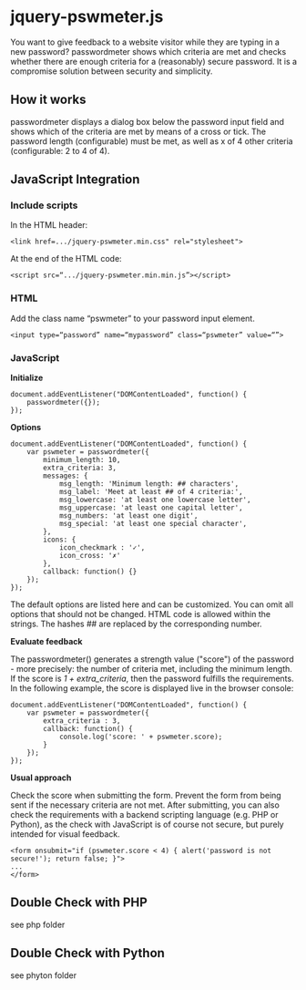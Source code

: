 # jquery-pswmeter.js

You want to give feedback to a website visitor while they are typing in a new password? passwordmeter shows which criteria are met and checks whether there are enough criteria for a (reasonably) secure password. It is a compromise solution between security and simplicity.

## How it works

passwordmeter displays a dialog box below the password input field and shows which of the criteria are met by means of a cross or tick.
The password length (configurable) must be met, as well as x of 4 other criteria (configurable: 2 to 4 of 4).

## JavaScript Integration

### Include scripts

In the HTML header:

	<link href=.../jquery-pswmeter.min.css" rel="stylesheet">

At the end of the HTML code:

	<script src=“.../jquery-pswmeter.min.min.js”></script>

### HTML

Add the class name “pswmeter” to your password input element.

	<input type=“password” name=“mypassword” class=“pswmeter” value=“”>

### JavaScript
	
**Initialize**

    document.addEventListener("DOMContentLoaded", function() {
        passwordmeter({});
    });

**Options**

	document.addEventListener("DOMContentLoaded", function() {
	    var pswmeter = passwordmeter({
	        minimum_length: 10,
	        extra_criteria: 3,
	        messages: {
	            msg_length: 'Minimum length: ## characters',
	            msg_label: 'Meet at least ## of 4 criteria:',
	            msg_lowercase: 'at least one lowercase letter',
	            msg_uppercase: 'at least one capital letter',
	            msg_numbers: 'at least one digit',
	            msg_special: 'at least one special character',
	        },
	        icons: {
	            icon_checkmark : '✓',
	            icon_cross: '✗'
	        },
	        callback: function() {}
	    });
	});

The default options are listed here and can be customized. You can omit all options that should not be changed.
HTML code is allowed within the strings.
The hashes ## are replaced by the corresponding number.

**Evaluate feedback**

The passwordmeter() generates a strength value ("score") of the password - more precisely: the number of criteria met, including the minimum length.
If the score is *1 + extra_criteria*, then the password fulfills the requirements.
In the following example, the score is displayed live in the browser console:

	document.addEventListener("DOMContentLoaded", function() {
	    var pswmeter = passwordmeter({
	        extra_criteria : 3,
	        callback: function() {
	            console.log('score: ' + pswmeter.score);
	        }
	    });
	});

**Usual approach**

Check the score when submitting the form. Prevent the form from being sent if the necessary criteria are not met.
After submitting, you can also check the requirements with a backend scripting language (e.g. PHP or Python), as the check with JavaScript is of course not secure, but purely intended for visual feedback.

	<form onsubmit="if (pswmeter.score < 4) { alert('password is not secure!'); return false; }">
	...
	</form>
            
## Double Check with PHP

see php folder

## Double Check with Python

see phyton folder
